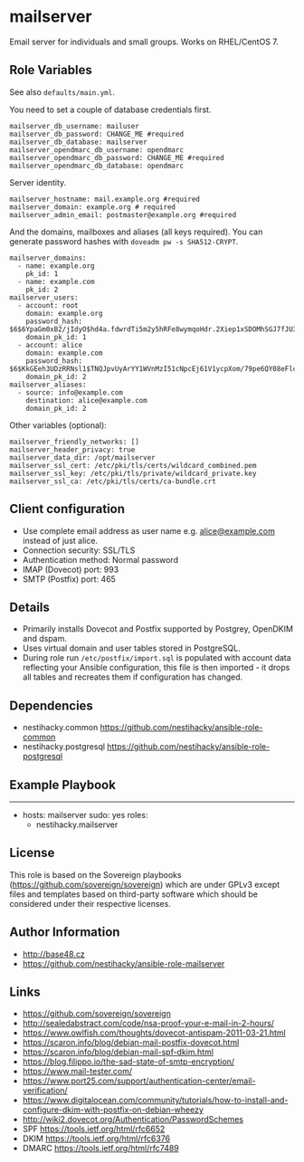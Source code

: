 mailserver
==========

Email server for individuals and small groups. Works on RHEL/CentOS 7.

Role Variables
--------------

See also `defaults/main.yml`.

You need to set a couple of database credentials first.

    mailserver_db_username: mailuser
    mailserver_db_password: CHANGE_ME #required
    mailserver_db_database: mailserver
    mailserver_opendmarc_db_username: opendmarc
    mailserver_opendmarc_db_password: CHANGE_ME #required
    mailserver_opendmarc_db_database: opendmarc

Server identity.

    mailserver_hostname: mail.example.org #required
    mailserver_domain: example.org # required
    mailserver_admin_email: postmaster@example.org #required

And the domains, mailboxes and aliases (all keys required).
You can generate password hashes with `doveadm pw -s SHA512-CRYPT`.

    mailserver_domains:
      - name: example.org
        pk_id: 1
      - name: example.com
        pk_id: 2
    mailserver_users:
      - account: root
        domain: example.org
        password_hash: $6$6YpaGm0xB2/jIdyO$hd4a.fdwrdTi5m2y5hRFe8wymqoHdr.2Xiep1xSDOMhSGJ7fJU3g.r8zjC8jiGX0zQO1WQrEd81Ua7TdyoTGA1
        domain_pk_id: 1
      - account: alice
        domain: example.com
        password_hash: $6$KkGEeh3UDzRRNsl1$TNQJpvUyArYY1WVnMzI51cNpcEj61V1ycpXom/79pe6QY08eFlcdJDFj.q.D7lNpCOsFMvut85gGgSvllC0xK0
        domain_pk_id: 2
    mailserver_aliases:
      - source: info@example.com
        destination: alice@example.com
        domain_pk_id: 2

Other variables (optional):

    mailserver_friendly_networks: []
    mailserver_header_privacy: true
    mailserver_data_dir: /opt/mailserver
    mailserver_ssl_cert: /etc/pki/tls/certs/wildcard_combined.pem
    mailserver_ssl_key: /etc/pki/tls/private/wildcard_private.key
    mailserver_ssl_ca: /etc/pki/tls/certs/ca-bundle.crt

Client configuration
--------------------

* Use complete email address as user name e.g. alice@example.com instead of just alice.
* Connection security: SSL/TLS
* Authentication method: Normal password
* IMAP (Dovecot) port: 993
* SMTP (Postfix) port: 465

Details
-------

* Primarily installs Dovecot and Postfix supported by Postgrey, OpenDKIM and dspam.
* Uses virtual domain and user tables stored in PostgreSQL.
* During role run `/etc/postfix/import.sql` is populated with account data reflecting your Ansible configuration,
  this file is then imported - it drops all tables and recreates them if configuration has changed.


Dependencies
------------

* nestihacky.common https://github.com/nestihacky/ansible-role-common
* nestihacky.postgresql https://github.com/nestihacky/ansible-role-postgresql

Example Playbook
----------------

   ---
   - hosts: mailserver
     sudo: yes
       roles:
       - nestihacky.mailserver


License
-------

This role is based on the Sovereign playbooks (https://github.com/sovereign/sovereign) which are
under GPLv3 except files and templates based on third-party software which should be considered
under their respective licenses.

Author Information
------------------

* http://base48.cz
* https://github.com/nestihacky/ansible-role-mailserver

Links
-----

* https://github.com/sovereign/sovereign
* http://sealedabstract.com/code/nsa-proof-your-e-mail-in-2-hours/
* https://www.owlfish.com/thoughts/dovecot-antispam-2011-03-21.html
* https://scaron.info/blog/debian-mail-postfix-dovecot.html
* https://scaron.info/blog/debian-mail-spf-dkim.html
* https://blog.filippo.io/the-sad-state-of-smtp-encryption/
* https://www.mail-tester.com/
* https://www.port25.com/support/authentication-center/email-verification/
* https://www.digitalocean.com/community/tutorials/how-to-install-and-configure-dkim-with-postfix-on-debian-wheezy
* http://wiki2.dovecot.org/Authentication/PasswordSchemes
* SPF https://tools.ietf.org/html/rfc6652
* DKIM https://tools.ietf.org/html/rfc6376
* DMARC https://tools.ietf.org/html/rfc7489
